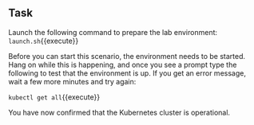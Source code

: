 ## Task

Launch the following command to prepare the lab environment:
`launch.sh`{{execute}}

Before you can start this scenario, the environment needs to be started. Hang on while this is happening, and once you see a prompt type the following to test that the environment is up. If you get an error message, wait a few more minutes and try again:

`kubectl get all`{{execute}}

You have now confirmed that the Kubernetes cluster is operational. 
